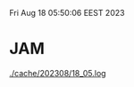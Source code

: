 Fri Aug 18 05:50:06 EEST 2023
# JAM
<a href='./cache/202308/18_05.log'>./cache/202308/18_05.log</a>
